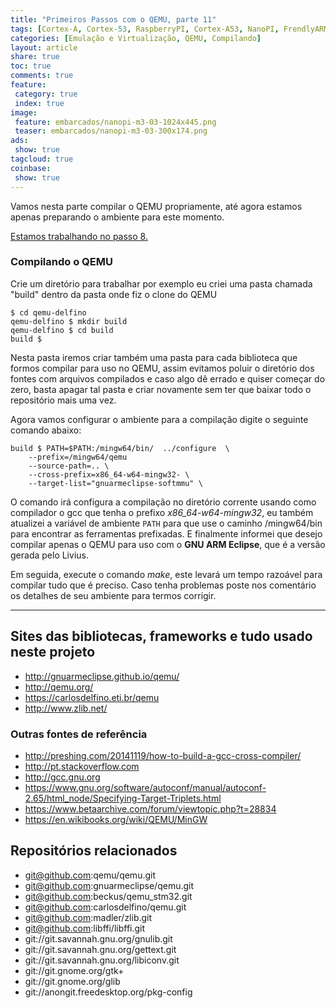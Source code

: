 ```yaml
---
title: "Primeiros Passos com o QEMU, parte 11" 
tags: [Cortex-A, Cortex-53, RaspberryPI, Cortex-A53, NanoPI, FrendlyARM, ARM, Intel, TBB,  Emulação, Virtualização, KVM, QEMU, VMware, VirtualBox, VBox, Hiper-V, Xen, GNU ARM Eclipse, Eclipse, Windows, RTOS, uOS, ]
categories: [Emulação e Virtualização, QEMU, Compilando]
layout: article
share: true
toc: true
comments: true
feature:
 category: true
 index: true
image:
 feature: embarcados/nanopi-m3-03-1024x445.png
 teaser: embarcados/nanopi-m3-03-300x174.png
ads: 
 show: true
tagcloud: true
coinbase:
 show: true
---
```


Vamos nesta parte compilar o QEMU propriamente, até agora estamos apenas preparando o ambiente para este momento.

<!--more-->



[Estamos trabalhando no passo 8.](http://carlosdelfino.eti.br/emula%C3%A7%C3%A3o%20e%20virtualiza%C3%A7%C3%A3o/qemu/compilando/Primeiros_Passos_com_o_QEMU-parte-8/)

### Compilando o QEMU

Crie um diretório para trabalhar por exemplo eu criei uma pasta chamada "build" dentro da pasta onde fiz o clone do QEMU 

	$ cd qemu-delfino
	qemu-delfino $ mkdir build
	qemu-delfino $ cd build
    build $

Nesta pasta iremos criar também uma pasta para cada biblioteca que formos compilar para uso no QEMU, assim evitamos poluir o diretório dos fontes com arquivos compilados e caso algo dê errado e quiser começar do zero, basta apagar tal pasta e criar novamente sem ter que baixar todo o repositório mais uma vez.

Agora vamos configurar o ambiente para a compilação digite o seguinte comando abaixo:

	build $ PATH=$PATH:/mingw64/bin/  ../configure  \ 
		--prefix=/mingw64/qemu
		--source-path=.. \
		--cross-prefix=x86_64-w64-mingw32- \
		--target-list="gnuarmeclipse-softmmu" \

O comando irá configura a compilação no diretório corrente usando como compilador o gcc que tenha o prefixo *x86_64-w64-mingw32*, eu também atualizei a variável de ambiente `PATH` para que use o caminho /mingw64/bin para encontrar as ferramentas prefixadas. E finalmente informei que desejo compilar apenas o QEMU para uso com o **GNU ARM Eclipse**, que é a versão gerada pelo Livius.

Em seguida, execute o comando *make*, este levará um tempo razoável para compilar tudo que é preciso. Caso tenha problemas poste nos comentário os detalhes de seu ambiente para termos corrigir.

















-----------------------------------------------

## Sites das bibliotecas, frameworks e tudo usado neste projeto

 * http://gnuarmeclipse.github.io/qemu/
 * http://qemu.org/
 * https://carlosdelfino.eti.br/qemu
 * http://www.zlib.net/

### Outras fontes de referência

 * http://preshing.com/20141119/how-to-build-a-gcc-cross-compiler/
 * http://pt.stackoverflow.com
 * http://gcc.gnu.org 
 * https://www.gnu.org/software/autoconf/manual/autoconf-2.65/html_node/Specifying-Target-Triplets.html
 * https://www.betaarchive.com/forum/viewtopic.php?t=28834
 * https://en.wikibooks.org/wiki/QEMU/MinGW

## Repositórios relacionados

 * git@github.com:qemu/qemu.git
 * git@github.com:gnuarmeclipse/qemu.git
 * git@github.com:beckus/qemu_stm32.git
 * git@github.com:carlosdelfino/qemu.git
 * git@github.com:madler/zlib.git
 * git@github.com:libffi/libffi.git
 * git://git.savannah.gnu.org/gnulib.git
 * git://git.savannah.gnu.org/gettext.git
 * git://git.savannah.gnu.org/libiconv.git
 * git://git.gnome.org/gtk+
 * git://git.gnome.org/glib
 * git://anongit.freedesktop.org/pkg-config


